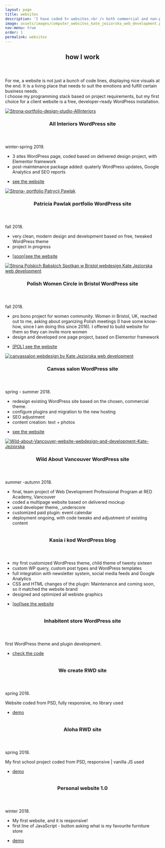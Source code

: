 ```yaml
---
layout: page
title: websites
description: 'I have coded 5+ websites.<br /> both commercial and non-profit projects.<br /> <br /> see them all'
image: assets/images/computer_websites_kate_jeziorska_web_development.png" alt="computer on a desk Kate Jeziorska web development"
nav-menu: true
order: 1
permalink: websites
---
```


<!-- Main -->
<div id="main">

<!-- One -->
<section id="one">
	<div class="inner">
		<header class="major">
			<h2>how I work</h2>
		</header>
		<p>For me, a website is not just a bunch of code lines, displaying nice visuals at the end. It is a living place that needs to suit the emotions and fulfill certain business needs.<br />I choose my programming stack based on project requirements, but my first choice for a client website is a free, developer-ready WordPress installation.</p>
	</div>
</section>

<!-- Two -->
<section id="two" class="spotlights inner">
	<section class="website-item">
		<a href="https://allinteriors.ca/" class="image">
			<img src="assets/images/Allinteriors-website-Kate-and-code-Kate-Jeziorska-web-development.png" alt="Strona-portfolio-design-studio-AllInteriors"  />
		</a>
		<div class="content">
			<div class="inner">
				<header class="major">
					<h3>All Interiors WordPress site</h3>
				</header>
						<p>winter-spring 2019.</p>
						<ul>
						<li>3 sites WordPress page, coded based on delivered design project, with Elementor framework</li>
						<li>post-maintenance package added: quaterly WordPress updates, Google Analytics and SEO reports</li>
						</ul>
				<ul class="actions">
					<li><a href="https://allinteriors.ca/" class="button">see the website</a></li>
				</ul>
			</div>
		</div>
	</section>
	<section class="website-item">
		<a href="https://patriciapawlak.com/" class="image">
			<img src="assets/images/Patricia-Pawlak-portfolio-Kate-and-code-kate-jeziorska-web-development.png" alt="Strona- portfolio Patrycji Pawlak"  />
		</a>
		<div class="content">
			<div class="inner">
				<header class="major">
					<h3>Patricia Pawlak portfolio WordPress site</h3>
				</header>
						<p>fall 2018.</p>
						<ul>
						<li>very clean, modern design and development based on free, tweaked WordPress theme</li>
						<li>project in progress</li>
						</ul>
				<ul class="actions">
					<li><a href="https://patriciapawlak.com/" class="button">[soon]see the website</a></li>
				</ul>
			</div>
		</div>
	</section>
	<section class="website-item">
		<a href="http://babskiespotkania.co.uk/" class="image">
			<img src="assets/images/Polskie-Babskie-Spotkania-Bristol-Kate-and-code-Kate-Jeziorska-web-development.png" alt="Strona Polskich Babskich Spotkan w Bristol webdesign Kate Jeziorska web development"  />
		</a>
		<div class="content">
			<div class="inner">
				<header class="major">
					<h3>Polish Women Circle in Bristol WordPress site</h3>
				</header>
						<p>fall 2018.</p>
						<ul>
						<li>pro bono project for women community. Women in Bristol, UK, reached out to me, asking about organizing Polish meetings (I have some know-how, since I am doing this since 2016). I offered to build website for them so they can invite more women</li>
						<li>design and developed one page project, based on Elementor framework</li>
						</ul>
				<ul class="actions">
					<li><a href="http://babskiespotkania.co.uk/" class="button">[POL] see the website</a></li>
				</ul>
			</div>
		</div>
	</section>
	<section class="website-item">
		<a href="https://www.canvassalon.ca/" class="image">
			<img src="assets/images/canvassalon_kate_jeziorska_web_development.png" alt="canvassalon webdesign by Kate Jeziorska web development"  />
		</a>
		<div class="content">
			<div class="inner">
				<header class="major">
					<h3>Canvas salon WordPress site</h3>
				</header>
						<p>spring - summer 2018.</p>
						<ul>
						<li>redesign existing WordPress site based on the chosen, commercial theme.</li>
						<li>configure plugins and migration to the new hosting</li>
						<li>SEO adjustment</li>
						<li>content creation: text + photos</li>
						</ul>
				<ul class="actions">
					<li><a href="https://www.canvassalon.ca/" class="button">see the website</a></li>
				</ul>
			</div>
		</div>
	</section>
	<section class="website-item">
		<a href="#" class="image">
			<img src="assets/images/wav_kate_jeziorska_web_development.png" alt="Wild-about-Vancouver-website-webdesign-and-development-Kate-Jeziorska" data-position="top center" />
		</a>
		<div class="content">
			<div class="inner">
				<header class="major">
					<h3>Wild About Vancouver WordPress site</h3>
				</header>
				<p>summer -autumn 2018.</p>
					<ul>
						<li>final, team project of Web Development Professional Program at RED Academy, Vancouver</li>
						<li>coded a multipage website based on delivered mockup</li>
						<li>used developer theme, _underscore</li>
						<li>customized paid plugin: event calendar</li>
						<li>deployment ongoing, with code tweaks and adjustment of existing content</li>
					</ul>
			</div>
		</div>
	</section>
	<section class="website-item">
		<a href="https://www.kasiaikod.pl/" class="image">
			<img src="assets/images/kasiaikod_kate_jeziorska_web_development.png" alt="" data-position="25% 25%" />
		</a>
		<div class="content">
			<div class="inner">
				<header class="major">
					<h3>Kasia i kod WordPress blog</h3>
				</header>
					<ul>
						<li>my first customized WordPress theme, child theme of twenty sixteen</li>
						<li>custom WP query, custom post types and WordPress templates</li>
						<li>full integration with newsletter system, social media feeds and Google Analytics</li>
						<li>CSS and HTML changes of the plugin: Maintenance and coming soon, so it matched the website brand</li>
						<li>designed and optimized all webiste graphics</li>
					</ul>
				<ul class="actions">
					<li><a href="https://www.kasiaikod.pl/" class="button">[pol]see the website</a></li>
				</ul>
			</div>
		</div>
	</section>
	<section class="website-item">
		<a href="https://github.com/pinaska/inhabitent_multisite_WP_theme" class="image">
			<img src="assets/images/inhabitent_kate_jeziorska_web_development.png" alt="" data-position="25% 25%" />
		</a>
		<div class="content">
			<div class="inner">
				<header class="major">
					<h3>Inhabitent store WordPress site</h3>
				</header>
						<p>first WordPress theme and plugin development.</p>
				<ul class="actions">
					<li><a href="https://github.com/pinaska/inhabitent_multisite_WP_theme" class="button">check the code</a></li>
				</ul>
			</div>
		</div>
	</section>
	<section class="website-item">
		<a href="https://pinaska.github.io/we_create_rwd_one_page_site/" class="image">
			<img src="assets/images/we_create_kate_jeziorska_web_development.png" alt="" data-position="25% 25%" />
		</a>
		<div class="content">
			<div class="inner">
				<header class="major">
					<h3>We create RWD site</h3>
				</header>
				<p>spring 2018.</p>
				<p>Website coded from PSD, fully responsive, no library used</p>
				<ul class="actions">
					<li><a href="https://pinaska.github.io/we_create_rwd_one_page_site/" class="button">demo</a></li>
				</ul>
			</div>
		</div>
	</section>
	<section class="website-item">
		<a href="https://pinaska.github.io/aloha_webiste_one-page/" class="image">
			<img src="assets/images/aloha_kate_jeziorska_web_development.png" alt="" data-position="25% 25%" />
		</a>
		<div class="content">
			<div class="inner">
				<header class="major">
					<h3>Aloha RWD site</h3>
				</header>
				<p>spring 2018.</p>
				<p>My first school project coded from PSD, responsive | vanilla JS used</p>
				<ul class="actions">
					<li><a href="https://pinaska.github.io/aloha_webiste_one-page/" class="button">demo</a></li>
				</ul>
			</div>
		</div>
	</section>
	<section class="website-item">
		<a href="https://pinaska.github.io/kate_jeziorska_one-page_website/" class="image">
			<img src="assets/images/first_web_kate_jeziorska_web_development.png" alt="" data-position="25% 25%" />
		</a>
		<div class="content">
			<div class="inner">
				<header class="major">
					<h3>Personal website 1.0</h3>
				</header>
				<p>winter 2018.</p>
				<ul>
				<li>My first website, and it is responsive!</li>
				<li>first line of JavaScript - button asking what is my favourite furniture store</li>
				</ul>
				<ul class="actions">
					<li><a href="https://pinaska.github.io/kate_jeziorska_one-page_website/" class="button">demo</a></li>
				</ul>
			</div>
		</div>
	</section>
</section>
</div>
